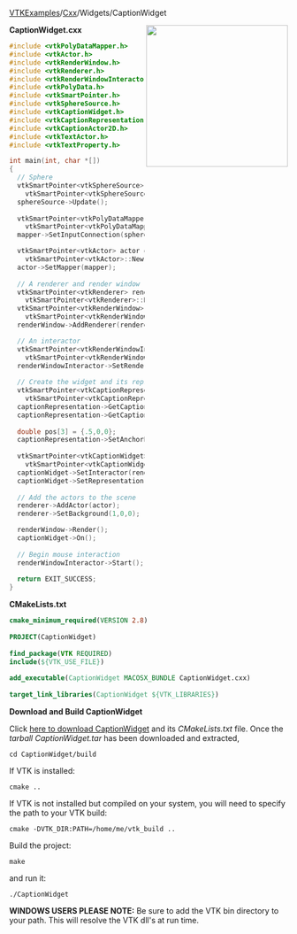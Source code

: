 [VTKExamples](/index/)/[Cxx](/Cxx)/Widgets/CaptionWidget

<img align="right" src="https://github.com/lorensen/VTKExamples/blob/gh-pages/Testing/Baseline/Widgets/TestCaptionWidget.png?raw=true" width="256" />

**CaptionWidget.cxx**
```c++
#include <vtkPolyDataMapper.h>
#include <vtkActor.h>
#include <vtkRenderWindow.h>
#include <vtkRenderer.h>
#include <vtkRenderWindowInteractor.h>
#include <vtkPolyData.h>
#include <vtkSmartPointer.h>
#include <vtkSphereSource.h>
#include <vtkCaptionWidget.h>
#include <vtkCaptionRepresentation.h>
#include <vtkCaptionActor2D.h>
#include <vtkTextActor.h>
#include <vtkTextProperty.h>

int main(int, char *[])
{
  // Sphere
  vtkSmartPointer<vtkSphereSource> sphereSource = 
    vtkSmartPointer<vtkSphereSource>::New();
  sphereSource->Update();
    
  vtkSmartPointer<vtkPolyDataMapper> mapper = 
    vtkSmartPointer<vtkPolyDataMapper>::New();
  mapper->SetInputConnection(sphereSource->GetOutputPort());

  vtkSmartPointer<vtkActor> actor = 
    vtkSmartPointer<vtkActor>::New();
  actor->SetMapper(mapper);
  
  // A renderer and render window
  vtkSmartPointer<vtkRenderer> renderer = 
    vtkSmartPointer<vtkRenderer>::New();
  vtkSmartPointer<vtkRenderWindow> renderWindow = 
    vtkSmartPointer<vtkRenderWindow>::New();
  renderWindow->AddRenderer(renderer);

  // An interactor
  vtkSmartPointer<vtkRenderWindowInteractor> renderWindowInteractor = 
    vtkSmartPointer<vtkRenderWindowInteractor>::New();
  renderWindowInteractor->SetRenderWindow(renderWindow);
  
  // Create the widget and its representation
  vtkSmartPointer<vtkCaptionRepresentation> captionRepresentation = 
    vtkSmartPointer<vtkCaptionRepresentation>::New();
  captionRepresentation->GetCaptionActor2D()->SetCaption("Test caption");
  captionRepresentation->GetCaptionActor2D()->GetTextActor()->GetTextProperty()->SetFontSize(100);
  
  double pos[3] = {.5,0,0};
  captionRepresentation->SetAnchorPosition(pos);
  
  vtkSmartPointer<vtkCaptionWidget> captionWidget = 
    vtkSmartPointer<vtkCaptionWidget>::New();
  captionWidget->SetInteractor(renderWindowInteractor);
  captionWidget->SetRepresentation(captionRepresentation);
  
  // Add the actors to the scene
  renderer->AddActor(actor);
  renderer->SetBackground(1,0,0);

  renderWindow->Render();
  captionWidget->On();
  
  // Begin mouse interaction
  renderWindowInteractor->Start();
  
  return EXIT_SUCCESS;
}
```
**CMakeLists.txt**
```cmake
cmake_minimum_required(VERSION 2.8)
 
PROJECT(CaptionWidget)
 
find_package(VTK REQUIRED)
include(${VTK_USE_FILE})
 
add_executable(CaptionWidget MACOSX_BUNDLE CaptionWidget.cxx)
 
target_link_libraries(CaptionWidget ${VTK_LIBRARIES})
```

**Download and Build CaptionWidget**

Click [here to download CaptionWidget](https://github.com/lorensen/VTKWikiExamplesTarballs/raw/master/CaptionWidget.tar) and its *CMakeLists.txt* file.
Once the *tarball CaptionWidget.tar* has been downloaded and extracted,
```
cd CaptionWidget/build 
```
If VTK is installed:
```
cmake ..
```
If VTK is not installed but compiled on your system, you will need to specify the path to your VTK build:
```
cmake -DVTK_DIR:PATH=/home/me/vtk_build ..
```
Build the project:
```
make
```
and run it:
```
./CaptionWidget
```
**WINDOWS USERS PLEASE NOTE:** Be sure to add the VTK bin directory to your path. This will resolve the VTK dll's at run time.


